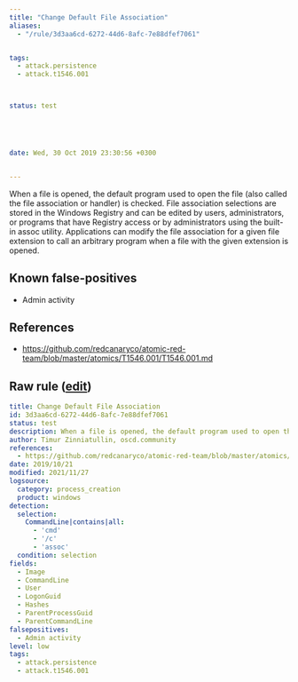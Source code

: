 ```yaml
---
title: "Change Default File Association"
aliases:
  - "/rule/3d3aa6cd-6272-44d6-8afc-7e88dfef7061"


tags:
  - attack.persistence
  - attack.t1546.001



status: test





date: Wed, 30 Oct 2019 23:30:56 +0300


---
```


When a file is opened, the default program used to open the file (also called the file association or handler) is checked. File association selections are stored in the Windows Registry and can be edited by users, administrators, or programs that have Registry access or by administrators using the built-in assoc utility. Applications can modify the file association for a given file extension to call an arbitrary program when a file with the given extension is opened.

<!--more-->


## Known false-positives

* Admin activity



## References

* https://github.com/redcanaryco/atomic-red-team/blob/master/atomics/T1546.001/T1546.001.md


## Raw rule ([edit](https://github.com/SigmaHQ/sigma/edit/master/rules/windows/process_creation/proc_creation_win_change_default_file_association.yml))
```yaml
title: Change Default File Association
id: 3d3aa6cd-6272-44d6-8afc-7e88dfef7061
status: test
description: When a file is opened, the default program used to open the file (also called the file association or handler) is checked. File association selections are stored in the Windows Registry and can be edited by users, administrators, or programs that have Registry access or by administrators using the built-in assoc utility. Applications can modify the file association for a given file extension to call an arbitrary program when a file with the given extension is opened.
author: Timur Zinniatullin, oscd.community
references:
  - https://github.com/redcanaryco/atomic-red-team/blob/master/atomics/T1546.001/T1546.001.md
date: 2019/10/21
modified: 2021/11/27
logsource:
  category: process_creation
  product: windows
detection:
  selection:
    CommandLine|contains|all:
      - 'cmd'
      - '/c'
      - 'assoc'
  condition: selection
fields:
  - Image
  - CommandLine
  - User
  - LogonGuid
  - Hashes
  - ParentProcessGuid
  - ParentCommandLine
falsepositives:
  - Admin activity
level: low
tags:
  - attack.persistence
  - attack.t1546.001

```
